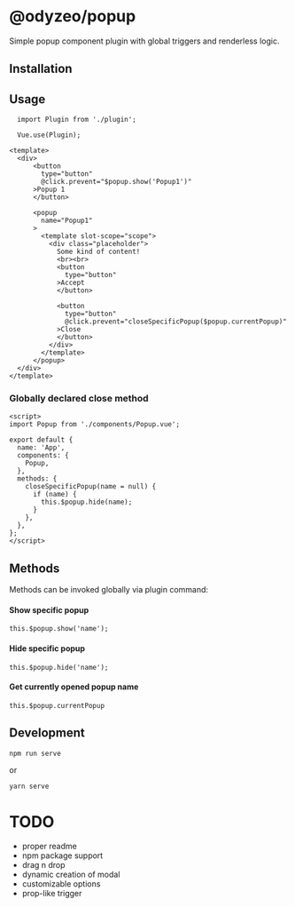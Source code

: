 # @odyzeo/popup

Simple popup component plugin with global triggers
and renderless logic.

## Installation

## Usage
```
  import Plugin from './plugin';
  
  Vue.use(Plugin);
```

```
<template>
  <div>
      <button
        type="button"         
        @click.prevent="$popup.show('Popup1')"
      >Popup 1
      </button>
        
      <popup
        name="Popup1"
      >
        <template slot-scope="scope">
          <div class="placeholder">
            Some kind of content!
            <br><br>
            <button              
              type="button"
            >Accept
            </button>

            <button
              type="button"              
              @click.prevent="closeSpecificPopup($popup.currentPopup)"
            >Close
            </button>
          </div>
        </template>
      </popup>
  </div>
</template>
```

### Globally declared close method
```
<script>
import Popup from './components/Popup.vue';

export default {
  name: 'App',
  components: {
    Popup,
  },
  methods: {
    closeSpecificPopup(name = null) {
      if (name) {
        this.$popup.hide(name);
      }
    },
  },
};
</script>
```

## Methods
Methods can be invoked globally via plugin command:

#### Show specific popup
```
this.$popup.show('name');
```

#### Hide specific popup
```
this.$popup.hide('name');
```

#### Get currently opened popup name
```
this.$popup.currentPopup
```

## Development

```
npm run serve
```

or

```bash
yarn serve
```

# TODO
- proper readme
- npm package support
- drag n drop
- dynamic creation of modal
- customizable options
- prop-like trigger
